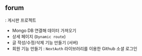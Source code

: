 ## forum
: 게시판 프로젝트
- Mongo DB 연결해 데이터 가져오기
- 상세 페이지 (`Dynamic route`)
- 글 작성/수정/삭제 기능 만들기 (서버)
- 회원 기능 만들기 : `NextAuth` 라이브러리를 이용한 Github 소셜 로그인